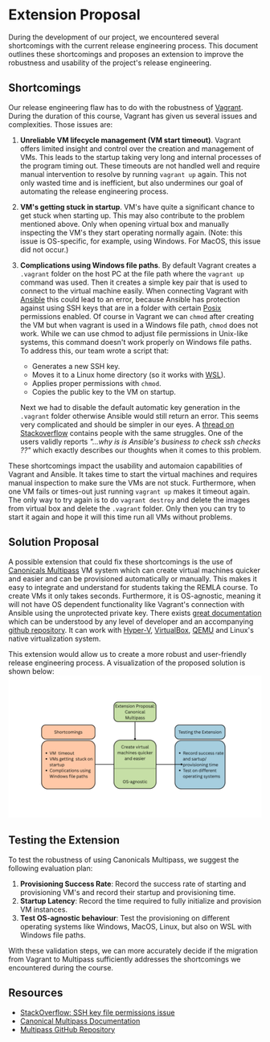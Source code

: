 # Extension  Proposal

During the development of our project, we encountered several shortcomings with the current release engineering process. This document outlines these shortcomings and proposes an extension to improve the robustness and usability of the project's release engineering.

## Shortcomings

Our release engineering flaw has to do with the robustness of [Vagrant](https://developer.hashicorp.com/vagrant). During the duration of this course, Vagrant has given us several issues and complexities. Those issues are:

1. **Unreliable VM lifecycle management (VM start timeout)**.  Vagrant offers limited insight and control over the creation and management of VMs. This leads to the startup taking very long and internal processes of the program timing out. These timeouts are not handled well and require manual intervention to resolve by running `vagrant up` again. This not only wasted time and is inefficient, but also undermines our goal of automating the release engineering process. 

2. **VM's getting stuck in startup**. VM's have quite a significant chance to get stuck when starting up. This may also contribute to the problem mentioned above. Only when opening virtual box and manually inspecting the VM's they start operating normally again. (Note: this issue is OS-specific, for example, using Windows. For MacOS, this issue did not occur.)

3. **Complications using Windows file paths**.
    By default Vagrant creates a `.vagrant` folder on the host PC at the file path where the `vagrant up` command was used. Then it creates a simple key pair that is used to connect to the virtual machine easily. When connecting Vagrant with [Ansible](https://docs.ansible.com/) this could lead to an error, because Ansible has protection against using SSH keys that are in a folder with certain [Posix](https://en.wikipedia.org/wiki/POSIX) permissions enabled. Of course in Vagrant we can `chmod` after creating the VM but when vagrant is used in a Windows file path, `chmod` does not work. While we can use chmod to adjust file permissions in Unix-like systems, this command doesn't work properly on Windows file paths. To address this, our team wrote a script that:
    - Generates a new SSH key.
    - Moves it to a Linux home directory (so it works with [WSL](http://en.wikipedia.org/wiki/Windows_Subsystem_for_Linux)).
    - Applies proper permissions with `chmod`.
    - Copies the public key to the VM on startup.

     Next we had to disable the default automatic key generation in the `.vagrant` folder otherwise Ansible would still return an error. This seems very complicated and should be simpler in our eyes. A [thread on Stackoverflow](https://stackoverflow.com/questions/29021246/ssh-fails-due-to-key-file-permissions-when-i-try-to-provision-a-vagrant-vm-with) contains people with the same struggles. One of the users validly reports *"...why is is Ansible's business to check ssh checks ??"* which exactly describes our thoughts when it comes to this problem. 


These shortcomings impact the usability and automaion capabilities of Vagrant and Ansible. It takes time to start the virtual machines and requires manual inspection to make sure the VMs are not stuck. Furthermore, when one VM fails or times-out just running `vagrant up` makes it timeout again. The only way to try again is to do `vagrant destroy` and delete the images from virtual box and delete the `.vagrant` folder. Only then you can try to start it again and hope it will this time run all VMs without problems.

## Solution Proposal

A possible extension that could fix these shortcomings is the use of [Canonicals Multipass](https://canonical.com/multipass) VM system which can create virtual machines quicker and easier and can be provisioned automatically or manually. This makes it easy to integrate and understand for students taking the REMLA course. To create VMs it only takes seconds. Furthermore, it is OS-agnostic, meaning it will not have OS dependent functionality like Vagrant's connection with Ansible using the unprotected private key. There exists [great documentation](https://documentation.ubuntu.com/multipass/en/latest/) which can be understood by any level of developer and an accompanying [github repository](https://github.com/canonical/multipass). It can work with [Hyper-V](https://en.wikipedia.org/wiki/Hypervisor), [VirtualBox](https://www.virtualbox.org/), [QEMU](https://www.qemu.org/) and Linux's native virtualization system. 

This extension would allow us to create a more robust and user-friendly release engineering process. A visualization of the proposed solution is shown below:
<img src="../images/shortcomings.png" alt="Proposed Solution" width="900"/>

## Testing the Extension

To test the robustness of using Canonicals Multipass, we suggest the following evaluation plan:
1. **Provisioning Success Rate**: Record the success rate of starting and provisioning VM's and record their startup and provisioning time. 
2. **Startup Latency**: Record the time required to fully initialize and provision VM instances.
3. **Test OS-agnostic behaviour**: Test the provisioning on different operating systems like Windows, MacOS, Linux, but also on WSL with Windows file paths. 

With these validation steps, we can more accurately decide if the migration from Vagrant to Multipass sufficiently addresses the shortcomings we encountered during the course.

## Resources
- [StackOverflow: SSH key file permissions issue](https://stackoverflow.com/questions/29021246/ssh-fails-due-to-key-file-permissions-when-i-try-to-provision-a-vagrant-vm-with)
- [Canonical Multipass Documentation](https://documentation.ubuntu.com/multipass/en/latest/)
- [Multipass GitHub Repository](https://github.com/canonical/multipass)